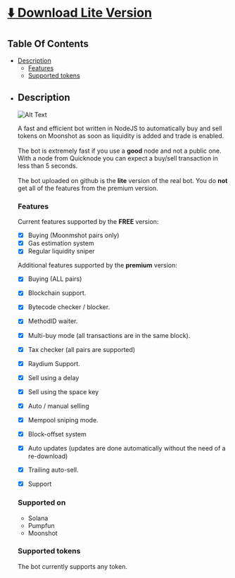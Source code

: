 # [⬇️ Download Lite Version]()



## Table Of Contents

<ul>
    <li>
		<a href="#description">Description</a>
		<ul>
			<li><a href="#features">Features</a></li>
			<li><a href="#supported-tokens">Supported tokens</a></li>
		</ul>
	</li>
    <li>
   
    

## Description
![Alt Text](https://moonshotbot.app/images/bot.png)

A fast and efficient bot written in NodeJS to automatically buy and sell tokens on Moonshot as soon as liquidity is added and trade is enabled.
<br><br>
The bot is extremely fast if you use a **good** node and not a public one. With a node from Quicknode you can expect a buy/sell transaction in less than 5 seconds.
<br><br>
The bot uploaded on github is the **lite** version of the real bot. 
You do **not** get all of the features from the premium version.

### Features

Current features supported by the **FREE** version:

- [x] Buying (Moonmshot pairs only)
- [x] Gas estimation system
- [x] Regular liquidity sniper

Additional features supported by the **premium** version:
- [x] Buying (ALL pairs)
- [x] Blockchain support.
- [x] Bytecode checker / blocker.
- [x] MethodID waiter.
- [x] Multi-buy mode (all transactions are in the same block). 
- [x] Tax checker (all pairs are supported)
- [x] Raydium Support.
- [x] Sell using a delay
- [x] Sell using the space key
- [x] Auto / manual selling
- [x] Mempool sniping mode.
- [x] Block-offset system
- [x] Auto updates (updates are done automatically without the need of a re-download)
- [x] Trailing auto-sell.
- [x] Support




### Supported on
- Solana
- Pumpfun
- Moonshot


### Supported tokens
The bot currently supports any token.



